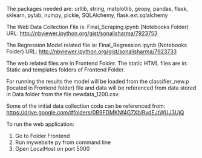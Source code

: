 The packages needed are:
urllib, string, matplotlib, geopy, pandas, flask, sklearn, pylab, numpy, pickle, SQLAlchemy, 
flask.ext.sqlalchemy

The Web Data Collection File is:
Final_Scraping.ipynb (Notebooks Folder)
URL: http://nbviewer.ipython.org/gist/sonalisharma/7923753

The Regression Model related file is:
Final_Regression.ipynb (Notebooks Folder)
URL: http://nbviewer.ipython.org/gist/sonalisharma/7923733

The web related files are in Frontend Folder.
The static HTML files are in:
Static and templates folders of Frontend Folder.

For running the results the model will be loaded from the classifier_new.p (located in Frontend folder) file and data will be referenced from data stored in Data folder from the file newdata_1200.csv.

Some of the initial data collection code can be referenced from:
https://drive.google.com/#folders/0B9FDMKNf4G7XblRvdEJtWUJ3UjQ

To run the web application:
1. Go to Folder Frontend
2. Run mywebsite.py from command line
3. Open LocalHost on port 5000
